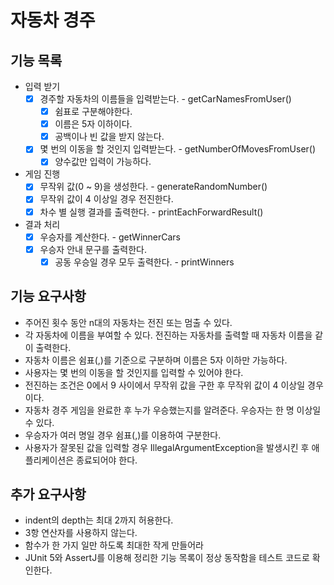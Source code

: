 # 자동차 경주

## 기능 목록

- 입력 받기
  - [x] 경주할 자동차의 이름들을 입력받는다. - getCarNamesFromUser()
    - [x] 쉼표로 구분해야한다.
    - [x] 이름은 5자 이하이다.
    - [x] 공백이나 빈 값을 받지 않는다.
  - [x] 몇 번의 이동을 할 것인지 입력받는다. - getNumberOfMovesFromUser()
    - [x] 양수값만 입력이 가능하다. 
- 게임 진행
  - [x] 무작위 값(0 ~ 9)을 생성한다. - generateRandomNumber()
  - [x] 무작위 값이 4 이상일 경우 전진한다.
  - [x] 차수 별 실행 결과를 출력한다. - printEachForwardResult()
- 결과 처리
  - [x] 우승자를 계산한다. - getWinnerCars
  - [x] 우승자 안내 문구를 출력한다.
    - [x] 공동 우승일 경우 모두 출력한다. - printWinners

## 기능 요구사항
- 주어진 횟수 동안 n대의 자동차는 전진 또는 멈출 수 있다.
- 각 자동차에 이름을 부여할 수 있다. 전진하는 자동차를 출력할 때 자동차 이름을 같이 출력한다.
- 자동차 이름은 쉼표(,)를 기준으로 구분하며 이름은 5자 이하만 가능하다.
- 사용자는 몇 번의 이동을 할 것인지를 입력할 수 있어야 한다.
- 전진하는 조건은 0에서 9 사이에서 무작위 값을 구한 후 무작위 값이 4 이상일 경우이다.
- 자동차 경주 게임을 완료한 후 누가 우승했는지를 알려준다. 우승자는 한 명 이상일 수 있다.
- 우승자가 여러 명일 경우 쉼표(,)를 이용하여 구분한다.
- 사용자가 잘못된 값을 입력할 경우 IllegalArgumentException을 발생시킨 후 애플리케이션은 종료되어야 한다.

## 추가 요구사항
- indent의 depth는 최대 2까지 허용한다.
- 3항 연산자를 사용하지 않는다.
- 함수가 한 가지 일만 하도록 최대한 작게 만들어라
- JUnit 5와 AssertJ를 이용해 정리한 기능 목록이 정상 동작함을 테스트 코드로 확인한다.